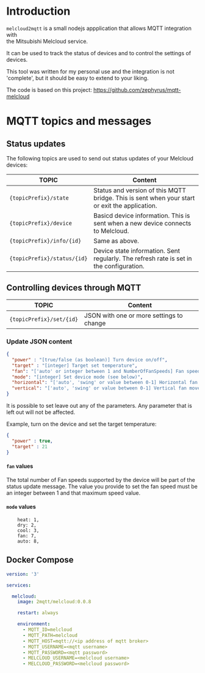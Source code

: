 # Introduction

`melcloud2mqtt` is a small nodejs appplication that allows MQTT integration with  
the Mitsubishi Melcloud service.

It can be used to track the status of devices and to control the settings of devices.

This tool was written for my personal use and the integration is not 'complete', but it should be easy to extend to your liking.

The code is based on this project: https://github.com/zephyrus/mqtt-melcloud

# MQTT topics and messages

## Status updates

The following topics are used to send out status updates of your Melcloud devices:


| TOPIC                       | Content                                                                                            |
|-----------------------------|----------------------------------------------------------------------------------------------------|  
| `{topicPrefix}/state`       |  Status and version of this MQTT bridge. This is sent when your start or exit the application.     |
| `{topicPrefix}/device`      |  Basicd device information. This is sent when a new device connects to Melcloud.                   |
| `{topicPrefix}/info/{id}`   |  Same as above.                                                                                    |
| `{topicPrefix}/status/{id}` |  Device state information. Sent regularly. The refresh rate is set in the configuration.           |


## Controlling devices through MQTT

| TOPIC                       | Content                                                                                            |
|-----------------------------|----------------------------------------------------------------------------------------------------|  
| `{topicPrefix}/set/{id}`    |  JSON with one or more settings to change                                                          | 


### Update JSON content

```JSON
{
  "power" : "[true/false (as boolean)] Turn device on/off",
  "target" : "[integer] Target set temperature",
  "fan": "['auto' or integer between 1 and NumberOfFanSpeeds] Fan speed", 
  "mode": "[integer] Set device mode (see below)",
  "horizontal": "['auto', 'swing' or value between 0-1] Horizontal fan movement setting",
  "vertical": "['auto', 'swing' or value between 0-1] Vertical fan movement setting"
}
```

It is possible to set leave out any of the parameters.  Any parameter that is left out will not be affected.

Example, turn on the device and set the target temperature:
```JSON
{
  "power" : true,
  "target" : 21
}
```

#### `fan` values

The total number of Fan speeds supported by the device will be part of the status update message.
The value you provide to set the fan speed must be an integer between 1 and that maximum speed value.

#### `mode` values

```
    heat: 1,
    dry: 2,
    cool: 3,
    fan: 7,
    auto: 8,
```



## Docker Compose

```yml
version: '3'

services:

  melcloud:
    image: 2mqtt/melcloud:0.0.8

    restart: always

    environment:
      - MQTT_ID=melcloud
      - MQTT_PATH=melcloud
      - MQTT_HOST=mqtt://<ip address of mqtt broker>
      - MQTT_USERNAME=<mqtt username>
      - MQTT_PASSWORD=<mqtt password>
      - MELCLOUD_USERNAME=<melcloud username>
      - MELCLOUD_PASSWORD=<melcloud password>
```